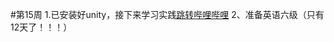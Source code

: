 #第15周
1.已安装好unity，接下来学习实践[跳转哔哩哔哩](https://www.bilibili.com/video/BV18x411X7ds?p=1)
2、准备英语六级（只有12天了！！！）
